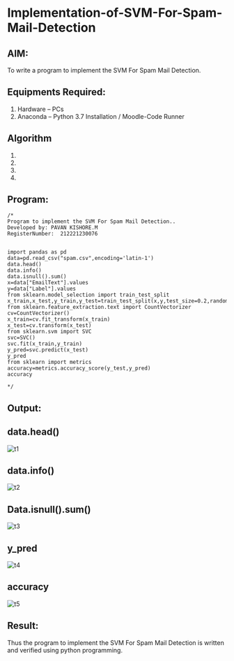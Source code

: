 # Implementation-of-SVM-For-Spam-Mail-Detection

## AIM:
To write a program to implement the SVM For Spam Mail Detection.

## Equipments Required:
1. Hardware – PCs
2. Anaconda – Python 3.7 Installation / Moodle-Code Runner

## Algorithm
1. 
2. 
3. 
4. 

## Program:
```
/*
Program to implement the SVM For Spam Mail Detection..
Developed by: PAVAN KISHORE.M
RegisterNumber:  212221230076


import pandas as pd
data=pd.read_csv("spam.csv",encoding='latin-1')
data.head()
data.info()
data.isnull().sum()
x=data["EmailText"].values
y=data["Label"].values
from sklearn.model_selection import train_test_split 
x_train,x_test,y_train,y_test=train_test_split(x,y,test_size=0.2,random_state=0)
from sklearn.feature_extraction.text import CountVectorizer
cv=CountVectorizer()
x_train=cv.fit_transform(x_train)
x_test=cv.transform(x_test)
from sklearn.svm import SVC
svc=SVC()
svc.fit(x_train,y_train)
y_pred=svc.predict(x_test)
y_pred
from sklearn import metrics
accuracy=metrics.accuracy_score(y_test,y_pred)
accuracy
  
*/
```

## Output:
## data.head()
![t1](https://user-images.githubusercontent.com/94154941/173226759-d9a194e7-a509-4f77-871d-dfb60d5c1bc6.png)
## data.info()
![t2](https://user-images.githubusercontent.com/94154941/173226765-19b7eda0-d6b4-47e5-8aae-deddcb763d78.png)
## Data.isnull().sum()
![t3](https://user-images.githubusercontent.com/94154941/173226780-7e8196a6-ce59-447c-a0bd-decb8db168ac.png)
## y_pred
![t4](https://user-images.githubusercontent.com/94154941/173226787-423cacb0-893d-41c2-8cfd-d4d24c167da4.png)
## accuracy
![t5](https://user-images.githubusercontent.com/94154941/173226802-7588c982-8065-4ad1-b551-1513667b76b2.png)



## Result:
Thus the program to implement the SVM For Spam Mail Detection is written and verified using python programming.
